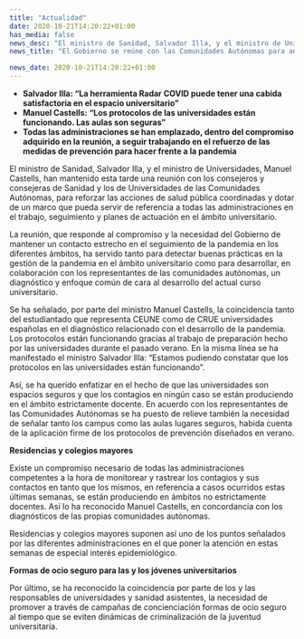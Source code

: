 ```yaml
---
title: "Actualidad"
date: 2020-10-21T14:20:22+01:00
has_media: false
news_desc: "El ministro de Sanidad, Salvador Illa, y el ministro de Universidades, Manuel Castells, han mantenido esta tarde una reunión con los consejeros y consejeras de Sanidad y los de Universidades de las Comunidades Autónomas, para reforzar las acciones de salud pública coordinadas y dotar de un marco que pueda servir de referencia a todas las administraciones en el trabajo, seguimiento y planes de actuación en el ámbito universitario."
news_title: "El Gobierno se reúne con las Comunidades Autónomas para analizar la situación epidemiológica en el ámbito universitario"

news_date: 2020-10-21T14:20:22+01:00
---
```

<ul>
<li><b>Salvador Illa: &ldquo;La herramienta Radar COVID puede tener una cabida satisfactoria en el espacio universitario&rdquo;</b></li>
<li><b>Manuel Castells: &ldquo;Los protocolos de las universidades est&aacute;n funcionando. Las aulas son seguras&rdquo;</b></li>
<li><b>Todas las administraciones se han emplazado, dentro del compromiso adquirido en la reuni&oacute;n, a seguir trabajando en el refuerzo de las medidas de prevenci&oacute;n para hacer frente a la pandemia</b></li>
</ul>
<p>El ministro de Sanidad, Salvador Illa, y el ministro de Universidades, Manuel Castells, han mantenido esta tarde una reuni&oacute;n con los consejeros y consejeras de Sanidad y los de Universidades de las Comunidades Aut&oacute;nomas, para reforzar las acciones de salud p&uacute;blica coordinadas y dotar de un marco que pueda servir de referencia a todas las administraciones en el trabajo, seguimiento y planes de actuaci&oacute;n en el &aacute;mbito universitario.</p>
<p>La reuni&oacute;n, que responde al compromiso y la necesidad del Gobierno de mantener un contacto estrecho en el seguimiento de la pandemia en los diferentes &aacute;mbitos, ha servido tanto para detectar buenas pr&aacute;cticas en la gesti&oacute;n de la pandemia en el &aacute;mbito universitario como para desarrollar, en colaboraci&oacute;n con los representantes de las comunidades aut&oacute;nomas, un diagn&oacute;stico y enfoque com&uacute;n de cara al desarrollo del actual curso universitario.</p>
<p>Se ha se&ntilde;alado, por parte del ministro Manuel Castells, la coincidencia tanto del estudiantado que representa CEUNE como de CRUE universidades espa&ntilde;olas en el diagn&oacute;stico relacionado con el desarrollo de la pandemia. Los protocolos est&aacute;n funcionando gracias al trabajo de preparaci&oacute;n hecho por las universidades durante el pasado verano. En la misma l&iacute;nea se ha manifestado el ministro Salvador Illa: &ldquo;Estamos pudiendo constatar que los protocolos en las universidades est&aacute;n funcionando&rdquo;.</p>
<p>As&iacute;, se ha querido enfatizar en el hecho de que las universidades son espacios seguros y que los contagios en ning&uacute;n caso se est&aacute;n produciendo en el &aacute;mbito estrictamente docente. En acuerdo con los representantes de las Comunidades Aut&oacute;nomas se ha puesto de relieve tambi&eacute;n la necesidad de se&ntilde;alar tanto los campus como las aulas lugares seguros, habida cuenta de la aplicaci&oacute;n firme de los protocolos de prevenci&oacute;n dise&ntilde;ados en verano.</p>
<p><b>Residencias y colegios mayores</b></p>
<p>Existe un compromiso necesario de todas las administraciones competentes a la hora de monitorear y rastrear los contagios y sus contactos en tanto que los mismos, en referencia a casos ocurridos estas &uacute;ltimas semanas, se est&aacute;n produciendo en &aacute;mbitos no estrictamente docentes. As&iacute; lo ha reconocido Manuel Castells, en concordancia con los diagn&oacute;sticos de las propias comunidades aut&oacute;nomas.</p>
<p>Residencias y colegios mayores suponen as&iacute; uno de los puntos se&ntilde;alados por las diferentes administraciones en el que poner la atenci&oacute;n en estas semanas de especial inter&eacute;s epidemiol&oacute;gico.</p>
<p><b>Formas de ocio seguro para las y los j&oacute;venes universitarios</b></p>
<p>Por &uacute;ltimo, se ha reconocido la coincidencia por parte de los y las responsables de universidades y sanidad asistentes, la necesidad de promover a trav&eacute;s de campa&ntilde;as de concienciaci&oacute;n formas de ocio seguro al tiempo que se eviten din&aacute;micas de criminalizaci&oacute;n de la juventud universitaria.</p>
